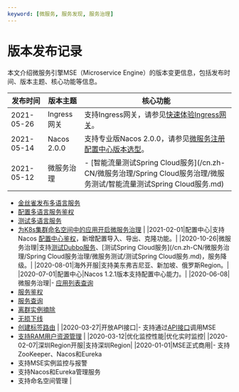 ```yaml
---
keyword: [微服务, 服务发现, 服务治理]
---
```


# 版本发布记录

本文介绍微服务引擎MSE（Microservice Engine）的版本变更信息，包括发布时间、版本主题、核心功能等信息。

|发布时间|版本主题|核心功能|
|----|----|----|
|2021-05-26|Ingress网关|支持Ingress网关，请参见[快速体验Ingress网关](/cn.zh-CN/快速入门/Ingress网关/快速体验Ingress网关.md)。|
|2021-05-14|Nacos 2.0.0|支持专业版Nacos 2.0.0，请参见[微服务注册配置中心版本选型](/cn.zh-CN/产品计费/微服务注册配置中心/微服务注册配置中心版本选型.md)。|
|2021-05-12|微服务治理|-   [智能流量测试Spring Cloud服务](/cn.zh-CN/微服务治理/Spring Cloud服务治理/微服务测试/智能流量测试Spring Cloud服务.md)
-   [金丝雀发布多语言服务](/cn.zh-CN/微服务治理/多语言服务治理/金丝雀发布.md)
-   [配置多语言服务鉴权](/cn.zh-CN/微服务治理/多语言服务治理/配置服务鉴权.md)
-   [测试多语言服务](/cn.zh-CN/微服务治理/多语言服务治理/微服务测试/测试多语言服务.md)
-   [为K8s集群命名空间中的应用开启微服务治理](/cn.zh-CN/微服务治理/最佳实践/为K8s集群命名空间中的应用开启微服务治理.md) |
|2021-02-01|配置中心|支持Nacos [配置中心鉴权](/cn.zh-CN/微服务注册配置中心/Nacos/配置中心鉴权.md)，新增配置导入、导出、克隆功能。|
|2020-10-26|微服务治理|支持[测试Dubbo服务](/cn.zh-CN/微服务治理/Dubbo服务治理/微服务测试/测试Dubbo服务.md)、[测试Spring Cloud服务](/cn.zh-CN/微服务治理/Spring Cloud服务治理/微服务测试/测试Spring Cloud服务.md)，服务降级。|
|2020-08-01|海外开服|支持美东弗吉尼亚、新加坡、俄罗斯Region。|
|2020-07-01|配置中心|Nacos 1.2.1版本支持配置中心能力。|
|2020-06-08|微服务治理|-   [应用列表查询]()
-   [服务鉴权]()
-   [服务查询]()
-   [离群实例摘除]()
-   [无损下线]()
-   [创建标签路由]() |
|2020-03-27|开放API接口|-   支持通过[API接口](/cn.zh-CN/微服务注册配置中心/API参考/API概览.md)调用MSE
-   [支持RAM用户资源管理](/cn.zh-CN/微服务注册配置中心/权限管理/RAM授权访问注册配置中心.md) |
|2020-03-12|优化监控性能|优化实时监控|
|2020-02-07|深圳Region开服|支持深圳Region|
|2020-01-01|MSE正式商用|-   支持ZooKeeper、Nacos和Eureka
-   支持MSE实例监控与报警
-   支持Nacos和Eureka管理服务
-   支持命名空间管理 |


